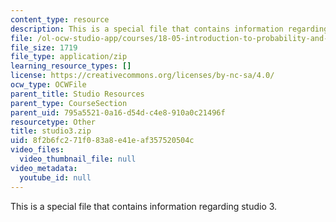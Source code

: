 ```yaml
---
content_type: resource
description: This is a special file that contains information regarding studio 3.
file: /ol-ocw-studio-app/courses/18-05-introduction-to-probability-and-statistics-spring-2014/8f2b6fc271f083a8e41eaf357520504c_studio3.zip
file_size: 1719
file_type: application/zip
learning_resource_types: []
license: https://creativecommons.org/licenses/by-nc-sa/4.0/
ocw_type: OCWFile
parent_title: Studio Resources
parent_type: CourseSection
parent_uid: 795a5521-0a16-d54d-c4e8-910a0c21496f
resourcetype: Other
title: studio3.zip
uid: 8f2b6fc2-71f0-83a8-e41e-af357520504c
video_files:
  video_thumbnail_file: null
video_metadata:
  youtube_id: null
---
```

This is a special file that contains information regarding studio 3.